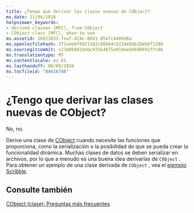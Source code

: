 ```yaml
---
title: ¿Tengo que derivar las clases nuevas de CObject?
ms.date: 11/04/2016
helpviewer_keywords:
- derived classes [MFC], from CObject
- CObject class [MFC], when to use
ms.assetid: 26021031-feaf-424c-80d1-9547c4409d6a
ms.openlocfilehash: 371ede0f0921182c066b4cb224e66b18eb6f1208
ms.sourcegitcommit: c21b05042debc97d14875e019ee9d698691ffc0b
ms.translationtype: MT
ms.contentlocale: es-ES
ms.lasthandoff: 06/09/2020
ms.locfileid: "84616740"
---
```

# <a name="do-i-have-to-derive-new-classes-from-cobject"></a>¿Tengo que derivar las clases nuevas de CObject?

No, no.

Derive una clase de [CObject](reference/cobject-class.md) cuando necesite las funciones que proporciona, como la serialización o la posibilidad de que se pueda crear la funcionalidad dinámica. Muchas clases de datos se deben serializar en archivos, por lo que a menudo es una buena idea derivarlas de `CObject` . Para obtener un ejemplo de una clase derivada de `CObject` , vea el [ejemplo Scribble](../overview/visual-cpp-samples.md).

## <a name="see-also"></a>Consulte también

[CObject (clase): Preguntas más frecuentes](cobject-class-frequently-asked-questions.md)
